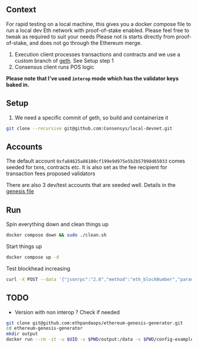 
## Context

For rapid testing on a local machine, this gives you a docker compose file to run a local dev Eth network with proof-of-stake enabled. Please feel free to tweak as required to suit your needs
Please not is starts directly from proof-of-stake, and does not go through the Ethereum merge.

1. Execution client processes transactions and contracts and we use a custom branch of [geth](git@github.com:lightclient/go-ethereum.git). See Setup step 1
2. Consensus client runs POS logic 

**Please note that I've used `interop` mode which has the validator keys baked in.**

## Setup

1. We need a specific commit of geth, so build and containerize it

```bash
git clone --recursive git@github.com:Consensys/local-devnet.git 
```

## Accounts

The default account `0xfa84625a86108cf199e9d975e5b2b57098d65033` comes seeded for txns, contracts etc. It is also set as the fee recipient for transaction fees proposed validators

There are also 3 dev/test accounts that are seeded well. Details in the [genesis file](./execution/genesis.json)

## Run

Spin everything down and clean things up

```bash
docker compose down && sudo ./clean.sh 
```

Start things up

```bash
docker compose up -d
```

Test blockhead increasing 

```bash
curl -X POST --data '{"jsonrpc":"2.0","method":"eth_blockNumber","params":[],"id":51}' -H 'Content-Type: application/json' http://127.0.0.1:8545
```

## TODO
- Version with non interop ? Check if needed
```bash
git clone git@github.com:ethpandaops/ethereum-genesis-generator.git
cd ethereum-genesis-generator
mkdir output
docker run --rm -it -u $UID -v $PWD/output:/data -v $PWD/config-example:/config ethpandaops/ethereum-genesis-generator:latest all
```
